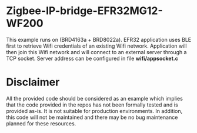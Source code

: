 # Zigbee-IP-bridge-EFR32MG12-WF200
This example runs on (BRD4163a + BRD8022a). EFR32 application uses BLE first to retrieve Wifi credentials of an existing Wifi network. Application will then join this Wifi network and will connect to an external server through a TCP socket. Server address can be configured in file **wifi/appsocket.c**

# Disclaimer
All the provided code should be considered as an example which implies that the code provided in the repos has not been formally tested and is provided as-is. It is not suitable for production environments. In addition, this code will not be maintained and there may be no bug maintenance planned for these resources. 

